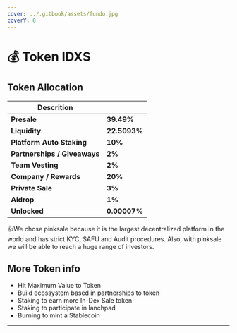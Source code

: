 ```yaml
---
cover: ../.gitbook/assets/fundo.jpg
coverY: 0
---
```


# 💰 Token IDXS

## **Token Allocation**

| Descrition                   |              |
| ---------------------------- | ------------ |
| **Presale**                  | **39.49%**   |
| **Liquidity**                | **22.5093%** |
| **Platform Auto Staking**    | **10%**      |
| **Partnerships / Giveaways** | **2%**       |
| **Team Vesting**             | **2%**       |
| **Company / Rewards**        | **20%**      |
| **Private Sale**             | **3%**       |
| **Aidrop**                   | **1%**       |
| **Unlocked**                 | **0.00007%** |

:thumbsup:We chose pinksale because it is the largest decentralized platform in the world and has strict KYC, SAFU and Audit procedures. Also, with pinksale we will be able to reach a huge range of investors.

## **More Token info**

* Hit Maximum Value to Token
* Build ecossystem based in partnerships to token&#x20;
* Staking to earn more In-Dex Sale token&#x20;
* Staking to participate in lanchpad
* Burning to mint a Stablecoin

****
